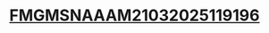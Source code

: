 # [FMGMSNAAAM21032025119196](https://ujiberkala-dstj-dephub-go-id-qr-vi-rfid.github.io/FMGMSNAAAM21032025119196)
